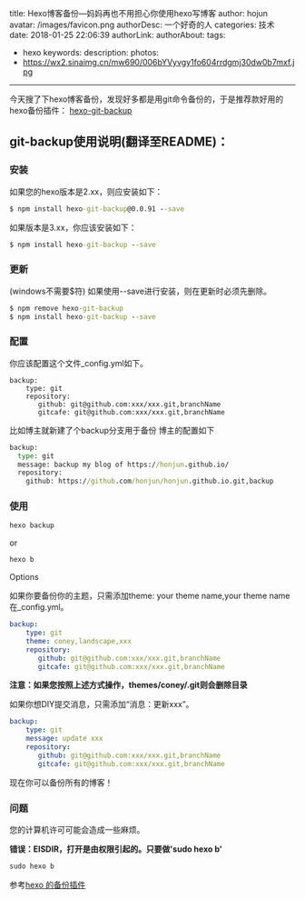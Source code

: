 title: Hexo博客备份—妈妈再也不用担心你使用hexo写博客
author: hojun
avatar: /images/favicon.png
authorDesc: 一个好奇的人
categories: 技术
date: 2018-01-25 22:06:39
authorLink:
authorAbout:
tags:
 - hexo
keywords:
description:
photos:
 - https://wx2.sinaimg.cn/mw690/006bYVyvgy1fo604rrdgmj30dw0b7mxf.jpg
---
今天搜了下hexo博客备份，发现好多都是用git命令备份的，于是推荐款好用的hexo备份插件：
[hexo-git-backup](https://github.com/coneycode/hexo-git-backup)
## **git-backup使用说明(翻译至README)：**
### **安装**
如果您的hexo版本是2.xx，则应安装如下：
```cmd
$ npm install hexo-git-backup@0.0.91 --save
```
如果版本是3.xx，你应该安装如下：
```cmd
$ npm install hexo-git-backup --save
```
### **更新**
(windows不需要$符)
如果使用--save进行安装，则在更新时必须先删除。
```cmd
$ npm remove hexo-git-backup
$ npm install hexo-git-backup --save
```
### **配置**
你应该配置这个文件_config.yml如下。
```
backup:
    type: git
    repository:
       github: git@github.com:xxx/xxx.git,branchName
       gitcafe: git@github.com:xxx/xxx.git,branchName
```
比如博主就新建了个backup分支用于备份
博主的配置如下
```cmd
backup:
  type: git
  message: backup my blog of https://honjun.github.io/
  repository:
    github: https://github.com/honjun/honjun.github.io.git,backup
```
### **使用**
```cmd
hexo backup 
```
or
```cmd
hexo b
```
Options

如果你要备份你的主题，只需添加theme: your theme name,your theme name在_config.yml。
```yml
backup:
    type: git
    theme: coney,landscape,xxx
    repository:
       github: git@github.com:xxx/xxx.git,branchName
       gitcafe: git@github.com:xxx/xxx.git,branchName
```
**注意：如果您按照上述方式操作，themes/coney/.git则会删除目录**

如果你想DIY提交消息，只需添加“消息：更新xxx”。
```yml
backup:
    type: git
    message: update xxx
    repository:
       github: git@github.com:xxx/xxx.git,branchName
       gitcafe: git@github.com:xxx/xxx.git,branchName
```
现在你可以备份所有的博客！

### **问题**

您的计算机许可可能会造成一些麻烦。

**错误：EISDIR，打开是由权限引起的。只要做'sudo hexo b'**
```cmd
sudo hexo b
```
参考[hexo 的备份插件](https://www.v2ex.com/t/143022)